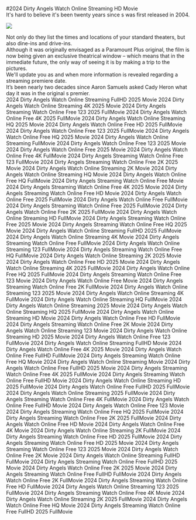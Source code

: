 #2024 Dirty Angels Watch Online Streaming HD Movie  
It's hard to believe it's been twenty years since s was first released in 2004.  
  
[![](https://i.imgur.com/qSNzIqt.png)](https://movie.rssnews.media/JcaPwpn.php)  
  
Not only do they list the times and locations of your standard theaters, but also dine-ins and drive-ins.  
Although it was originally envisaged as a Paramount Plus original, the film is now being given an exclusive theatrical window – which means that in the immediate future, the only way of seeing it is by making a trip to the pictures.  
We'll update you as and when more information is revealed regarding a streaming premiere date.  
It’s been nearly two decades since Aaron Samuels asked Cady Heron what day it was in the original s premier.  
2024 Dirty Angels Watch Online Streaming FullHD 2025 Movie
2024 Dirty Angels Watch Online Streaming 4K 2025 Movie
2024 Dirty Angels Streaming Watch Online Free 123 2025 FullMovie
2024 Dirty Angels Watch Online Free 4K 2025 FullMovie
2024 Dirty Angels Watch Online Streaming HQ 2025 Movie
2024 Dirty Angels Watch Online Free HD 2025 FullMovie
2024 Dirty Angels Watch Online Free 123 2025 FullMovie
2024 Dirty Angels Watch Online Free HQ 2025 Movie
2024 Dirty Angels Watch Online Streaming FullMovie
2024 Dirty Angels Watch Online Free 123 2025 Movie
2024 Dirty Angels Watch Online Free 2025 Movie
2024 Dirty Angels Watch Online Free 4K FullMovie
2024 Dirty Angels Streaming Watch Online Free 123 FullMovie
2024 Dirty Angels Streaming Watch Online Free 2K 2025 Movie
2024 Dirty Angels Watch Online Streaming 2K Movie
2024 Dirty Angels Watch Online Streaming HQ Movie
2024 Dirty Angels Watch Online Free HQ FullMovie
2024 Dirty Angels Streaming Watch Online Free Movie
2024 Dirty Angels Streaming Watch Online Free 4K 2025 Movie
2024 Dirty Angels Streaming Watch Online Free HD Movie
2024 Dirty Angels Watch Online Free 2025 FullMovie
2024 Dirty Angels Watch Online Free FullMovie
2024 Dirty Angels Streaming Watch Online Free 2025 FullMovie
2024 Dirty Angels Watch Online Free 2K 2025 FullMovie
2024 Dirty Angels Watch Online Streaming HD FullMovie
2024 Dirty Angels Streaming Watch Online Free 2025 Movie
2024 Dirty Angels Streaming Watch Online Free HQ 2025 Movie
2024 Dirty Angels Watch Online Streaming FullHD 2025 FullMovie
2024 Dirty Angels Watch Online Streaming 4K Movie
2024 Dirty Angels Streaming Watch Online Free FullMovie
2024 Dirty Angels Watch Online Streaming 123 FullMovie
2024 Dirty Angels Streaming Watch Online Free HQ FullMovie
2024 Dirty Angels Watch Online Streaming 2K 2025 Movie
2024 Dirty Angels Watch Online Free HD 2025 Movie
2024 Dirty Angels Watch Online Streaming 4K 2025 FullMovie
2024 Dirty Angels Watch Online Free HQ 2025 FullMovie
2024 Dirty Angels Streaming Watch Online Free 123 Movie
2024 Dirty Angels Watch Online Free Movie
2024 Dirty Angels Streaming Watch Online Free 2K FullMovie
2024 Dirty Angels Watch Online Streaming 123 2025 Movie
2024 Dirty Angels Watch Online Streaming 4K FullMovie
2024 Dirty Angels Watch Online Streaming HQ FullMovie
2024 Dirty Angels Watch Online Streaming 2025 Movie
2024 Dirty Angels Watch Online Streaming HQ 2025 FullMovie
2024 Dirty Angels Watch Online Streaming HD Movie
2024 Dirty Angels Watch Online Free HD FullMovie
2024 Dirty Angels Streaming Watch Online Free 2K Movie
2024 Dirty Angels Watch Online Streaming 123 Movie
2024 Dirty Angels Watch Online Streaming HD 2025 Movie
2024 Dirty Angels Watch Online Free 123 FullMovie
2024 Dirty Angels Watch Online Streaming FullHD Movie
2024 Dirty Angels Watch Online Free 4K 2025 Movie
2024 Dirty Angels Watch Online Free FullHD FullMovie
2024 Dirty Angels Streaming Watch Online Free HQ Movie
2024 Dirty Angels Watch Online Streaming Movie
2024 Dirty Angels Watch Online Free FullHD 2025 Movie
2024 Dirty Angels Streaming Watch Online Free 4K 2025 FullMovie
2024 Dirty Angels Streaming Watch Online Free FullHD Movie
2024 Dirty Angels Watch Online Streaming HD 2025 FullMovie
2024 Dirty Angels Watch Online Free FullHD 2025 FullMovie
2024 Dirty Angels Watch Online Streaming 2025 FullMovie
2024 Dirty Angels Streaming Watch Online Free 4K FullMovie
2024 Dirty Angels Watch Online Free FullHD Movie
2024 Dirty Angels Watch Online Free 123 Movie
2024 Dirty Angels Streaming Watch Online Free HQ 2025 FullMovie
2024 Dirty Angels Streaming Watch Online Free 2K 2025 FullMovie
2024 Dirty Angels Watch Online Free HD Movie
2024 Dirty Angels Watch Online Free 4K Movie
2024 Dirty Angels Watch Online Streaming 2K FullMovie
2024 Dirty Angels Streaming Watch Online Free HD 2025 FullMovie
2024 Dirty Angels Streaming Watch Online Free HD 2025 Movie
2024 Dirty Angels Streaming Watch Online Free 123 2025 Movie
2024 Dirty Angels Watch Online Free 2K Movie
2024 Dirty Angels Watch Online Streaming FullHD FullMovie
2024 Dirty Angels Streaming Watch Online Free FullHD 2025 Movie
2024 Dirty Angels Watch Online Free 2K 2025 Movie
2024 Dirty Angels Streaming Watch Online Free FullHD FullMovie
2024 Dirty Angels Watch Online Free 2K FullMovie
2024 Dirty Angels Streaming Watch Online Free HD FullMovie
2024 Dirty Angels Watch Online Streaming 123 2025 FullMovie
2024 Dirty Angels Streaming Watch Online Free 4K Movie
2024 Dirty Angels Watch Online Streaming 2K 2025 FullMovie
2024 Dirty Angels Watch Online Free HQ Movie
2024 Dirty Angels Streaming Watch Online Free FullHD 2025 FullMovie